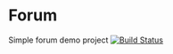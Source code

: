 # Forum
Simple forum demo project
[![Build Status](https://travis-ci.com/anrgl/job4j_forum.svg?branch=main)](https://travis-ci.com/anrgl/job4j_forum)
